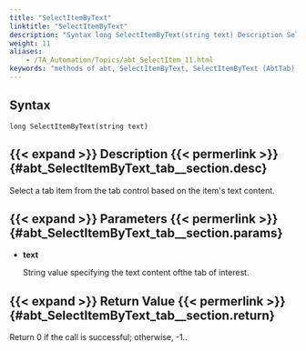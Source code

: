 ```yaml
--- 
title: "SelectItemByText"
linktitle: "SelectItemByText"
description: "Syntax long SelectItemByText(string text) Description Select a tab item from the tab control based on the item's text content. Parameters text String value specifying the text content of the tab of ..."
weight: 11
aliases: 
    - /TA_Automation/Topics/abt_SelectItem_11.html
keywords: "methods of abt, SelectItemByText, SelectItemByText (AbtTab), AbtTab, selectitembytext, abttab selectitembytext, select tab item based on content"
---
```


## Syntax

`long SelectItemByText(string text)`

## {{< expand >}} Description {{< permerlink >}} {#abt_SelectItemByText_tab__section.desc} 

Select a tab item from the tab control based on the item's text content.

## {{< expand >}} Parameters {{< permerlink >}} {#abt_SelectItemByText_tab__section.params} 

-   **text**

    String value specifying the text content ofthe tab of interest.


## {{< expand >}} Return Value {{< permerlink >}} {#abt_SelectItemByText_tab__section.return} 

Return 0 if the call is successful; otherwise, -1..




